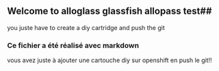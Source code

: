 ## Welcome to alloglass glassfish allopass test##

you juste have to create a diy cartridge and push the git 

### Ce fichier a été réalisé avec markdown ###

vous avez juste à ajouter une cartouche diy sur openshift en push le git!!
